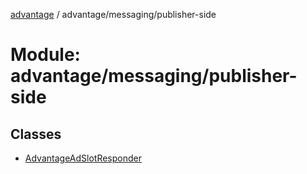 [advantage](../index.md) / advantage/messaging/publisher-side

# Module: advantage/messaging/publisher-side

## Classes

- [AdvantageAdSlotResponder](../classes/advantage_messaging_publisher_side.AdvantageAdSlotResponder.md)
